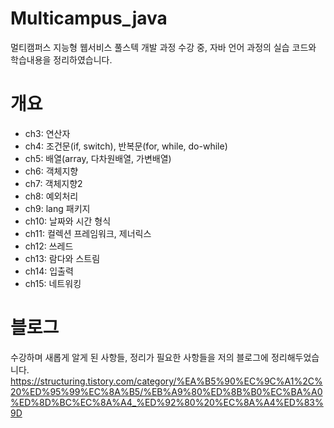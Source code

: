 # Multicampus_java
멀티캠퍼스 지능형 웹서비스 풀스텍 개발 과정 수강 중, 자바 언어 과정의 실습 코드와 학습내용을 정리하였습니다.

# 개요
- ch3: 연산자
- ch4: 조건문(if, switch), 반복문(for, while, do-while)
- ch5: 배열(array, 다차원배열, 가변배열)
- ch6: 객체지향
- ch7: 객체지향2
- ch8: 예외처리
- ch9: lang 패키지
- ch10: 날짜와 시간 형식
- ch11: 컬렉션 프레임워크, 제너릭스
- ch12: 쓰레드
- ch13: 람다와 스트림
- ch14: 입출력
- ch15: 네트워킹

# 블로그
수강하며 새롭게 알게 된 사항들, 정리가 필요한 사항들을 저의 블로그에 정리해두었습니다.
https://structuring.tistory.com/category/%EA%B5%90%EC%9C%A1%2C%20%ED%95%99%EC%8A%B5/%EB%A9%80%ED%8B%B0%EC%BA%A0%ED%8D%BC%EC%8A%A4_%ED%92%80%20%EC%8A%A4%ED%83%9D
